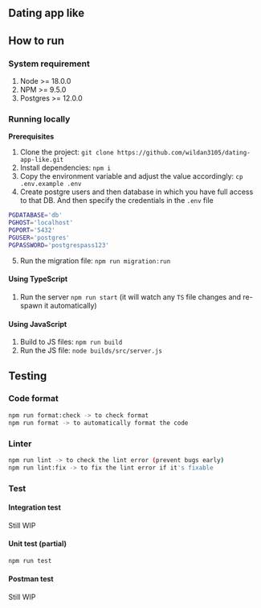 ## Dating app like

## How to run

### System requirement

1. Node >= 18.0.0
2. NPM >= 9.5.0
3. Postgres >= 12.0.0

### Running locally

**Prerequisites**

1. Clone the project: `git clone https://github.com/wildan3105/dating-app-like.git`
2. Install dependencies: `npm i`
3. Copy the environment variable and adjust the value accordingly: `cp .env.example .env`
4. Create postgre users and then database in which you have full access to that DB. And then specify the credentials in the `.env` file

```bash
PGDATABASE='db'
PGHOST='localhost'
PGPORT='5432'
PGUSER='postgres'
PGPASSWORD='postgrespass123'
```

5. Run the migration file: `npm run migration:run`

#### Using TypeScript

1. Run the server `npm run start` (it will watch any `TS` file changes and re-spawn it automatically)

#### Using JavaScript

1. Build to JS files: `npm run build`
2. Run the JS file: `node builds/src/server.js`

## Testing

### Code format

```bash
npm run format:check -> to check format
npm run format -> to automatically format the code
```

### Linter

```bash
npm run lint -> to check the lint error (prevent bugs early)
npm run lint:fix -> to fix the lint error if it's fixable
```

### Test

#### Integration test

Still WIP

#### Unit test (partial)

```bash
npm run test
```

#### Postman test

Still WIP
